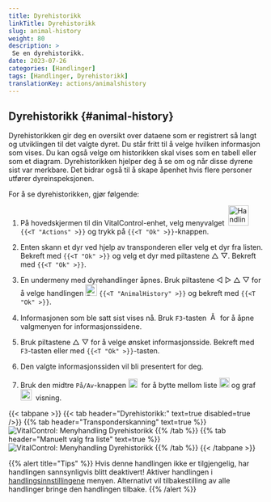 ```yaml
---
title: Dyrehistorikk
linkTitle: Dyrehistorikk
slug: animal-history
weight: 80
description: >
 Se en dyrehistorikk.
date: 2023-07-26
categories: [Handlinger]
tags: [Handlinger, Dyrehistorikk]
translationKey: actions/animalshistory
---
```


## Dyrehistorikk {#animal-history}

Dyrehistorikken gir deg en oversikt over dataene som er registrert så langt og utviklingen til det valgte dyret. Du står fritt til å velge hvilken informasjon som vises. Du kan også velge om historikken skal vises som en tabell eller som et diagram. Dyrehistorikken hjelper deg å se om og når disse dyrene sist var merkbare. Det bidrar også til å skape åpenhet hvis flere personer utfører dyreinspeksjonen.

For å se dyrehistorikken, gjør følgende:

1. På hovedskjermen til din VitalControl-enhet, velg menyvalget &nbsp;<img src="/icons/actions.svg" width="40" align="bottom" alt="Handlinger" />  `{{<T "Actions" >}}` og trykk på `{{<T "Ok" >}}`-knappen.

2. Enten skann et dyr ved hjelp av transponderen eller velg et dyr fra listen. Bekreft med `{{<T "Ok" >}}` og velg et dyr med piltastene △ ▽. Bekreft med `{{<T "Ok" >}}`.

3. En undermeny med dyrehandlinger åpnes. Bruk piltastene ◁ ▷ △ ▽ for å velge handlingen <img src="/icons/actions/history.svg" width="23" align="bottom" alt="Dyrehistorikk" /> `{{<T "AnimalHistory" >}}` og bekreft med `{{<T "Ok" >}}`.

4. Informasjonen som ble satt sist vises nå. Bruk `F3`-tasten &nbsp;<img src="/icons/footer/open-popup.svg" width="15" align="bottom" alt="Åpne popup" /> for å åpne valgmenyen for informasjonssidene.

5. Bruk piltastene △ ▽ for å velge ønsket informasjonsside. Bekreft med `F3`-tasten eller med `{{<T "Ok" >}}`-tasten.

6. Den valgte informasjonssiden vil bli presentert for deg.

7. Bruk den midtre `På/Av`-knappen <img src="/icons/footer/on-off.svg" width="18" align="bottom" alt="På/Av-knapp" />&nbsp; for å bytte mellom liste <img src="/icons/footer/list.svg" width="20" align="bottom" alt="Listevisning" /> og graf <img src="/icons/footer/chart.svg" width="22" align="bottom" alt="Grafvisning" />&nbsp; visning.

{{< tabpane >}}
{{< tab header="Dyrehistorikk:" text=true disabled=true />}}
{{% tab header="Transponderskanning" text=true %}}
![VitalControl: Menyhandling Dyrehistorikk](../images/animalhistory-scan.png "Dyrehistorikk")
{{% /tab %}}
{{% tab header="Manuelt valg fra liste" text=true %}}
![VitalControl: Menyhandling Dyrehistorikk](../images/animalhistory.png "Dyrehistorikk")
{{% /tab %}}
{{< /tabpane >}}

{{% alert title="Tips" %}}
Hvis denne handlingen ikke er tilgjengelig, har handlingen sannsynligvis blitt deaktivert! Aktiver handlingen i [handlingsinnstillingene](../setting/) menyen. Alternativt vil tilbakestilling av alle handlinger bringe den handlingen tilbake.
{{% /alert %}}
